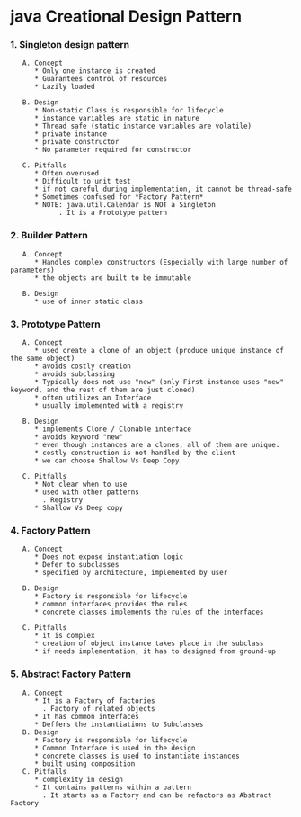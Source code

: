 # java Creational Design Pattern

### 1. Singleton design pattern
       A. Concept
          * Only one instance is created
          * Guarantees control of resources
          * Lazily loaded
          
       B. Design
          * Non-static Class is responsible for lifecycle
          * instance variables are static in nature
          * Thread safe (static instance variables are volatile)
          * private instance
          * private constructor
          * No parameter required for constructor
          
       C. Pitfalls
          * Often overused
          * Difficult to unit test
          * if not careful during implementation, it cannot be thread-safe
          * Sometimes confused for *Factory Pattern*
          * NOTE: java.util.Calendar is NOT a Singleton
                . It is a Prototype pattern

### 2. Builder Pattern
       A. Concept
          * Handles complex constructors (Especially with large number of parameters)
          * the objects are built to be immutable
         
       B. Design
          * use of inner static class
          
### 3. Prototype Pattern
       A. Concept
          * used create a clone of an object (produce unique instance of the same object)
          * avoids costly creation
          * avoids subclassing
          * Typically does not use "new" (only First instance uses "new" keyword, and the rest of them are just cloned)
          * often utilizes an Interface
          * usually implemented with a registry
          
       B. Design
          * implements Clone / Clonable interface
          * avoids keyword "new"
          * even though instances are a clones, all of them are unique.
          * costly construction is not handled by the client
          * we can choose Shallow Vs Deep Copy
          
       C. Pitfalls
          * Not clear when to use
          * used with other patterns
            . Registry
          * Shallow Vs Deep copy
          
### 4. Factory Pattern
       A. Concept
          * Does not expose instantiation logic
          * Defer to subclasses
          * specified by architecture, implemented by user
          
       B. Design
          * Factory is responsible for lifecycle
          * common interfaces provides the rules
          * concrete classes implements the rules of the interfaces
          
       C. Pitfalls
          * it is complex
          * creation of object instance takes place in the subclass
          * if needs implementation, it has to designed from ground-up
          
### 5. Abstract Factory Pattern
       A. Concept
          * It is a Factory of factories
            . Factory of related objects
          * It has common interfaces
          * Deffers the instantiations to Subclasses
       B. Design
          * Factory is responsible for lifecycle
          * Common Interface is used in the design
          * concrete classes is used to instantiate instances
          * built using composition
       C. Pitfalls     
          * complexity in design
          * It contains patterns within a pattern
            . It starts as a Factory and can be refactors as Abstract Factory
       